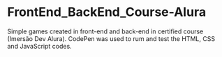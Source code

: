 # FrontEnd_BackEnd_Course-Alura
Simple games created in front-end and back-end in certified course (Imersão Dev Alura).
CodePen was used to rum and test the HTML, CSS and JavaScript codes. 

